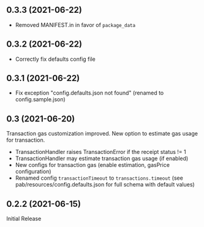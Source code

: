 ## 0.3.3 (2021-06-22)

* Removed MANIFEST.in in favor of `package_data`

## 0.3.2 (2021-06-22)

* Correctly fix defaults config file

## 0.3.1 (2021-06-22)

* Fix exception "config.defaults.json not found" (renamed to config.sample.json)

## 0.3 (2021-06-20)

Transaction gas customization improved. New option to estimate gas usage for transaction.

* TransactionHandler raises TransactionError if the receipt status != 1
* TransactionHandler may estimate transaction gas usage (if enabled)
* New configs for transaction gas (enable estimation, gasPrice configuration)
* Renamed config `transactionTimeout` to `transactions.timeout` (see pab/resources/config.defaults.json for full schema with default values)

## 0.2.2 (2021-06-15)

Initial Release